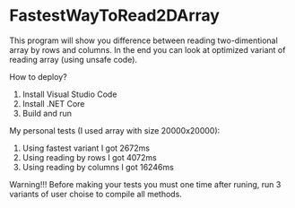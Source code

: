 # FastestWayToRead2DArray
This program will show you difference between reading two-dimentional array by rows and columns. In the end you can look at optimized variant of reading array (using unsafe code).

How to deploy?
1) Install Visual Studio Code
2) Install .NET Core
3) Build and run

My personal tests (I used array with size 20000x20000):
1) Using fastest variant I got 2672ms
2) Using reading by rows I got 4072ms
3) Using reading by columns I got 16246ms

Warning!!!
Before making your tests you must one time after runing, run 3 variants of user choise to compile all methods.
